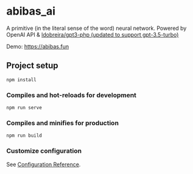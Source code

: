 # abibas_ai
A primitive (in the literal sense of the word) neural network. Powered by OpenAI API & [ldobreira/gpt3-php (updated to support gpt-3.5-turbo)](https://github.com/ldobreira/gpt3-php)

Demo: https://abibas.fun
## Project setup
```
npm install
```

### Compiles and hot-reloads for development
```
npm run serve
```

### Compiles and minifies for production
```
npm run build
```

### Customize configuration
See [Configuration Reference](https://cli.vuejs.org/config/).
